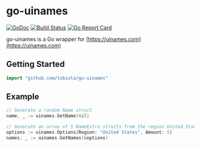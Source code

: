 # go-uinames

[![GoDoc](https://godoc.org/github.com/tobiola/go-uinames?status.svg)](https://godoc.org/github.com/tobiola/go-uinames)
[![Build Status](https://travis-ci.com/tobiola/go-uinames.svg?branch=master)](https://travis-ci.com/tobiola/go-uinames)
[![Go Report Card](https://goreportcard.com/badge/github.com/tobiola/go-uinames)](https://goreportcard.com/report/github.com/tobiola/go-uinames)

go-uinames is a Go wrapper for [https://uinames.com](https://uinames.com)

## Getting Started

````Go
import "github.com/tobiola/go-uinames"
````

## Example

````Go
// Generate a random Name struct
name, _ := uinames.GetName(nil)

// Generate an array of 5 NameExtra structs from the region United States
options := uinames.Options{Region: "United States", Amount: 5}
names, _ := uinames.GetNames(&options)
````
